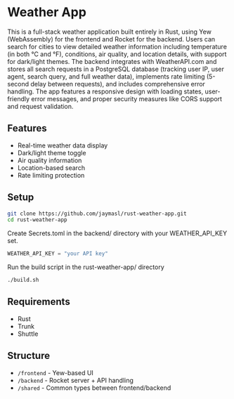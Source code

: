 # Weather App

This is a full-stack weather application built entirely in Rust, using Yew (WebAssembly) for the frontend and Rocket for the backend. Users can search for cities to view detailed weather information including temperature (in both °C and °F), conditions, air quality, and location details, with support for dark/light themes. The backend integrates with WeatherAPI.com and stores all search requests in a PostgreSQL database (tracking user IP, user agent, search query, and full weather data), implements rate limiting (5-second delay between requests), and includes comprehensive error handling. The app features a responsive design with loading states, user-friendly error messages, and proper security measures like CORS support and request validation.

## Features
- Real-time weather data display
- Dark/light theme toggle
- Air quality information
- Location-based search
- Rate limiting protection

## Setup
```bash
git clone https://github.com/jaymasl/rust-weather-app.git
cd rust-weather-app
```

Create Secrets.toml in the backend/ directory with your WEATHER_API_KEY set.
```rust
WEATHER_API_KEY = "your API key"
```

Run the build script in the rust-weather-app/ directory
```bash
./build.sh
```

## Requirements
- Rust
- Trunk
- Shuttle

## Structure
- `/frontend` - Yew-based UI
- `/backend` - Rocket server + API handling
- `/shared` - Common types between frontend/backend
